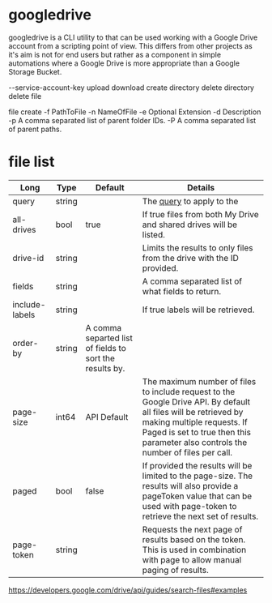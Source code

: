 # googledrive

googledrive is a CLI utility to that can be used working with a Google Drive account from a scripting point of view.
This differs from other projects as it's aim is not for end users but rather as a component in simple automations
where a Google Drive is more appropriate than a Google Storage Bucket.

--service-account-key
upload
download
create directory
delete directory
delete file

file create
-f PathToFile
-n NameOfFile
-e Optional Extension
-d Description
-p A comma separated list of parent folder IDs.
-P A comma separated list of parent paths.

# file list

| Long           | Type   | Default                                                 | Details                                                                                                                                                                                                                             |
|----------------|--------|---------------------------------------------------------|-------------------------------------------------------------------------------------------------------------------------------------------------------------------------------------------------------------------------------------|
| query          | string |                                                         | The [query](https://developers.google.com/drive/api/guides/search-files) to apply to the                                                                                                                                            |
| all-drives     | bool   | true                                                    | If true files from both My Drive and shared drives will be listed.                                                                                                                                                                  |
| drive-id       | string |                                                         | Limits the results to only files from the drive with the ID provided.                                                                                                                                                               |
| fields         | string |                                                         | A comma separated list of what fields to return.                                                                                                                                                                                    |
| include-labels | string |                                                         | If true labels will be retrieved.                                                                                                                                                                                                   |
| order-by       | string | A comma separted list of fields to sort the results by. |                                                                                                                                                                                                                                     |
| page-size      | int64  | API Default                                             | The maximum number of files to include request to the Google Drive API. By default all files will be retrieved by making multiple requests. If Paged is set to true then this parameter also controls the number of files per call. |
| paged          | bool   | false                                                   | If provided the results will be limited to the page-size. The results will also provide a pageToken value that can be used with page-token to retrieve the next set of results.                                                     |
| page-token     | string |                                                         | Requests the next page of results based on the token. This is used in combination with page to allow manual paging of results.                                                                                                      |                                                                                                   |

https://developers.google.com/drive/api/guides/search-files#examples




